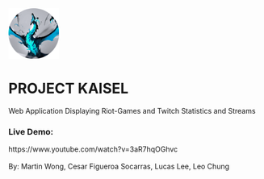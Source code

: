 <img src="public/images/KaiselCircle2.png" height="100" width="100" alt="Kaisel Circle" />
<h1>PROJECT KAISEL</h1>

Web Application Displaying Riot-Games and Twitch Statistics and Streams

<h3>Live Demo:</h3>
https://www.youtube.com/watch?v=3aR7hqOGhvc

<br/>
<br/>
By:
Martin Wong, Cesar Figueroa Socarras, Lucas Lee, Leo Chung
